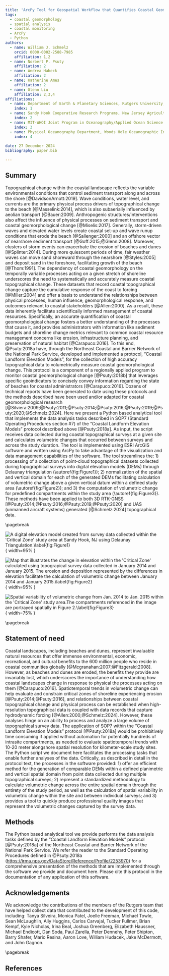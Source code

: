 ```yaml
---
title: 'ArcPy Tool for Geospatial Workflow that Quantifies Coastal Geomorphological Change'
tags:
  - coastal geomorphology
  - spatial analysis
  - coastal monitoring
  - ArcPy
  - Python
authors:
  - name: William J. Schmelz
    orcid: 0000-0002-2588-7985
    affiliation: 1,2
  - name: Norbert P. Psuty 
    affiliation: 2	
  - name: Andrea Habeck
    affiliation: 2		
  - name: Katherine Ames
    affiliation: 2
  - name: Glenn Liu
    affiliation: 2,3,4	
affiliations:
  - name: Department of Earth & Planetary Sciences, Rutgers University, 610 Taylor Road, Piscataway, NJ
    index: 1
  - name: Sandy Hook Cooperative Research Programs, New Jersey Agricultural Experiment Station, Rutgers University, 74 Magruder Road, Highlands, NJ
    index: 2
  - name: MIT-WHOI Joint Program in Oceanography/Applied Ocean Science and Engineering, Cambridge, MA
    index: 3	
  - name: Physical Oceanography Department, Woods Hole Oceanographic Institution, Falmouth, MA
    index: 4		
	
date: 27 December 2024
bibliography: paper.bib

---
```


## Summary
Topographical change within the coastal landscape reflects the variable environmental conditions that control sediment transport along and across the shore [@DavidsonArnott:2019]. Wave conditions, water level, and currents are the primary physical process drivers of topographical change to the beach [@Masselink:2014], which is also subaerially influenced by aeolian transport [@Bauer:2009]. Anthropogenic structures/interventions also affect the influence of physical processes on sediment transport and coastal geomorphological change [@Miselis:2017]. Generally, storm-driven waves and elevated water levels create coastal set-up and wave runup conditions that erode the beach [@Sallenger:2000] and an offshore vector of nearshore sediment transport [@Goff:2015;@Glenn:2008]. Moreover, clusters of storm events can exacerbate the erosion of beaches and dunes [@Splinter:2014]. During more quiescent periods of time, fair weather waves can move sand shoreward through the nearshore [@Styles:2005] and deposit sand in the foreshore, facilitating growth of the beach [@Thom:1991]. The dependency of coastal geomorphology on the temporally variable processes acting on a given stretch of shoreline underscores the need to systematically and accurately measure coastal topographical change. These datasets that record coastal topographical change capture the cumulative response of the coast to forcing [@Miller:2004] and offer a basis to understand the relationships between physical processes, human influence, geomorphological response, and outcomes relevant to coastal stakeholders [@Allen:2000]. As a result, these data inherently facilitate scientifically informed management of coastal resources. Specifically, an accurate quantification of coastal geomorphological change fosters a better understanding of the processes that cause it, and provides administrators with information like sediment budgets and shoreline change metrics relevant to common coastal resource management concerns like erosion, infrastructure planning, and preservation of natural habitat [@Carapuco:2016].
To this end, @Psuty:2018a have, through the Northeast Coastal and Barrier Network of the National Park Service, developed and implemented a protocol, “Coastal Landform Elevation Models”, for the collection of high accuracy topographical data to volumetrically measure coastal geomorphological change. This protocol is a component of a regionally applied program to monitor coastal geomorphological change [@Psuty:2018b] that leverages specific geoindicators to concisely convey information regarding the state of beaches for coastal administrators [@Carapuco:2016]. Dozens of technical reports have been generated to date using these protocols and the methods described have been used and/or adapted for coastal geomorphological research [@Silviera:2009;@Psuty:2011;@Psuty:2014;@Psuty:2016;@Psuty:2019;@Psuty:2020;@Schmelz:2024]. 
Here we present a Python based analytical tool that implements the data analysis tasks described in SOP7 (Standard Operating Procedures section #7) of the “Coastal Landform Elevation Models” protocol described above [@Psuty:2018a].  As input, the script receives data collected during coastal topographical surveys at a given site and calculates volumetric changes that occurred between surveys and across the study duration. The tool is implemented using ESRI ArcGIS software and written using ArcPy to take advantage of the visualization and data management capabilities of the software. The tool streamlines the: 1) processing of a collection of point-cloud topographical datasets collected during topographical surveys into digital elevation models (DEMs) through Delaunay triangulation (\autoref{fig:Figure1}); 2) normalization of the spatial and vertical domain for each of the generated DEMs facilitating calculation of volumetric change above a given vertical datum within a defined study area (\autoref{fig:Figure2}); and 3) the computation of volumetric change for predefined compartments within the study area (\autoref{fig:Figure3}). These methods have been applied to both 3D RTK-GNSS [@Psuty:2014;@Psuty:2016;@Psuty:2019;@Psuty:2020] and UAS (unmanned aircraft systems) generated [@Schmelz:2024] topographical data.

\pagebreak

![A digital elevation model created from survey data collected within the 'Critical Zone' study area at Sandy Hook, NJ using Delaunay Triangulation.\label{fig:Figure1}](Figure1.png){ width=95% }

![Map that illustrates the change in elevation within the 'Critical Zone' calculated using topograpical survey data collected in January 2014 and January 2015. The erosion and deposition represented by the differences in elevation facilitate the calculation of volumetric change between January 2014 and January 2015.\label{fig:Figure2}](Figure2.png){ width=95% }

![Spatial variability of volumetric change from Jan. 2014 to Jan. 2015 within the 'Critical Zone' study area.The compartments referenced in the image are portrayed spatially in Figure 2.\label{fig:Figure3}](Figure3.png){ width=75% }

\pagebreak

## Statement of need
Coastal landscapes, including beaches and dunes, represent invaluable natural resources that offer immense environmental, economic, recreational, and cultural benefits to the 600 million people who reside in coastal communities globally [@Mcgranahan:2007;@Fitzgerald:2008]. However, as beaches and dunes are eroded, the benefits they provide are invariably lost, which underscores the importance of understanding how coastal landscapes change in response to physical the processes acting on them [@Carapuco:2016]. Spatiotemporal trends in volumetric change can help evaluate and constrain critical zones of shoreline experiencing erosion [@Psuty:2014;@Psuty:2016], and relationships between coastal topographical change and physical process can be established when high-resolution topographical data is coupled with data records that capture hydrodynamic forcing [@Allen:2000;@Schmelz:2024]. However, these analyses hinge on an ability to process and analyze a large volume of topographical survey data. The application of SOP7 within the “Coastal Landform Elevation Models” protocol [@Psuty:2018a] would be prohibitively time consuming if applied without automation for potentially hundreds of intrasite compartments, as needed to evaluate spatiotemporal trends with 10-20 meter alongshore spatial resolution for kilometer-scale study sites. The Python script we document here facilitates the processing tasks that enable further analyses of the data. Critically, as described in detail in the protocol text, the processes in the software provided: 1) offer an efficient method for the generation of comparable DEMs within a defined planimetric and vertical spatial domain from point data collected during multiple topographical surveys; 2) represent a standardized methodology to calculate volumetric change across the entire spatial domain through the entirety of the study period, as well as the calculation of spatial variability in volumetric change within the site and between individual surveys; and 3) provides a tool to quickly produce professional quality images that represent the volumetric changes captured by the survey data. 

## Methods
The Python based analytical tool we provide performs the data analysis tasks defined by the “Coastal Landform Elevation Models” protocol [@Psuty:2018a] of the Northeast Coastal and Barrier Network of the National Park Service. We refer the reader to the Standard Operating Procedures defined in @Psuty:2018a (https://irma.nps.gov/DataStore/Reference/Profile/2253970) for a comprehensive presentation of the methods that are implemented through the software we provide and document here. Please cite this protocol in the documentation of any application of this software.

## Acknowledgements
We acknowledge the contributions of the members of the Rutgers team that have helped collect data that contributed to the development of this code, including: Tanya Silveira, Monica Patel, Joelle Freeman, Michael Towle, Sean McLaughlin, Ally Huggins, Carlos Carvajal, Tucker Fullmer, Brian Kempf, Kyle Nicholas, Irina Beal, Joshua Greenberg, Elizabeth Haussner, Michael Endicott, Dan Soda, Paul Zarella, Peter Dennehy, Peter Shipton, Barry Shafer, Mario Resina, Aaron Love, William Hudacek, Jake McDermott, and John Gagnon.

\pagebreak

## References

